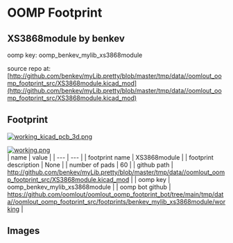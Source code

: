 # OOMP Footprint  
## XS3868module  by benkev  
  
oomp key: oomp_benkev_mylib_xs3868module  
  
source repo at: [http://github.com/benkev/myLib.pretty/blob/master/tmp/data//oomlout_oomp_footprint_src/XS3868module.kicad_mod](http://github.com/benkev/myLib.pretty/blob/master/tmp/data//oomlout_oomp_footprint_src/XS3868module.kicad_mod)  
## Footprint  
  
[![working_kicad_pcb_3d.png](working_kicad_pcb_3d_600.png)](working_kicad_pcb_3d.png)  
  
[![working.png](working_600.png)](working.png)  
| name | value | 
| --- | --- | 
| footprint name | XS3868module | 
| footprint description | None | 
| number of pads | 60 | 
| github path | http://github.com/benkev/myLib.pretty/blob/master/tmp/data//oomlout_oomp_footprint_src/XS3868module.kicad_mod | 
| oomp key | oomp_benkev_mylib_xs3868module | 
| oomp bot github | https://github.com/oomlout/oomlout_oomp_footprint_bot/tree/main/tmp/data//oomlout_oomp_footprint_src/footprints/benkev_mylib_xs3868module/working | 
## Images  
